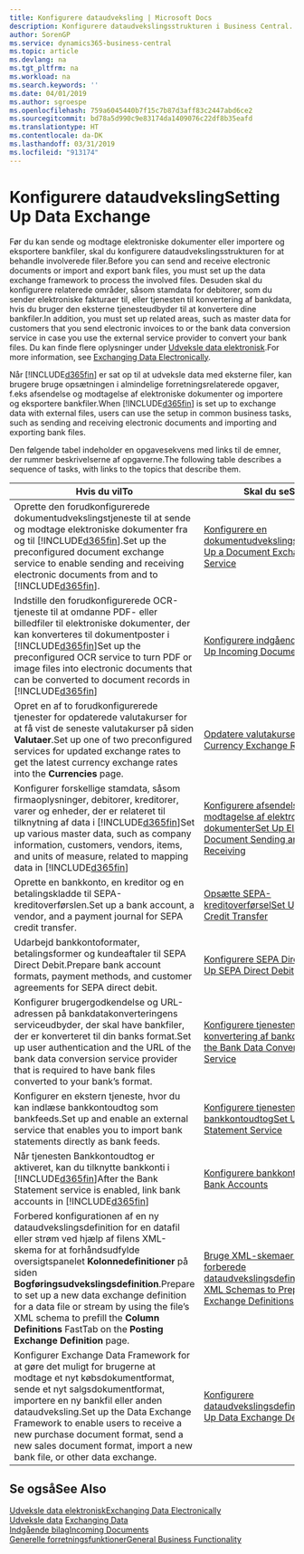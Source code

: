 ```yaml
---
title: Konfigurere dataudveksling | Microsoft Docs
description: Konfigurere dataudvekslingsstrukturen i Business Central.
author: SorenGP
ms.service: dynamics365-business-central
ms.topic: article
ms.devlang: na
ms.tgt_pltfrm: na
ms.workload: na
ms.search.keywords: ''
ms.date: 04/01/2019
ms.author: sgroespe
ms.openlocfilehash: 759a6045440b7f15c7b87d3aff83c2447abd6ce2
ms.sourcegitcommit: bd78a5d990c9e83174da1409076c22df8b35eafd
ms.translationtype: HT
ms.contentlocale: da-DK
ms.lasthandoff: 03/31/2019
ms.locfileid: "913174"
---
```

# <a name="setting-up-data-exchange"></a><span data-ttu-id="6687b-103">Konfigurere dataudveksling</span><span class="sxs-lookup"><span data-stu-id="6687b-103">Setting Up Data Exchange</span></span>
<span data-ttu-id="6687b-104">Før du kan sende og modtage elektroniske dokumenter eller importere og eksportere bankfiler, skal du konfigurere dataudvekslingsstrukturen for at behandle involverede filer.</span><span class="sxs-lookup"><span data-stu-id="6687b-104">Before you can send and receive electronic documents or import and export bank files, you must set up the data exchange framework to process the involved files.</span></span> <span data-ttu-id="6687b-105">Desuden skal du konfigurere relaterede områder, såsom stamdata for debitorer, som du sender elektroniske fakturaer til, eller tjenesten til konvertering af bankdata, hvis du bruger den eksterne tjenesteudbyder til at konvertere dine bankfiler.</span><span class="sxs-lookup"><span data-stu-id="6687b-105">In addition, you must set up related areas, such as master data for customers that you send electronic invoices to or the bank data conversion service in case you use the external service provider to convert your bank files.</span></span> <span data-ttu-id="6687b-106">Du kan finde flere oplysninger under [Udveksle data elektronisk](across-data-exchange.md).</span><span class="sxs-lookup"><span data-stu-id="6687b-106">For more information, see [Exchanging Data Electronically](across-data-exchange.md).</span></span>  

 <span data-ttu-id="6687b-107">Når [!INCLUDE[d365fin](includes/d365fin_md.md)] er sat op til at udveksle data med eksterne filer, kan brugere bruge opsætningen i almindelige forretningsrelaterede opgaver, f.eks afsendelse og modtagelse af elektroniske dokumenter og importere og eksportere bankfiler.</span><span class="sxs-lookup"><span data-stu-id="6687b-107">When [!INCLUDE[d365fin](includes/d365fin_md.md)] is set up to exchange data with external files, users can use the setup in common business tasks, such as sending and receiving electronic documents and importing and exporting bank files.</span></span>  

 <span data-ttu-id="6687b-108">Den følgende tabel indeholder en opgavesekvens med links til de emner, der rummer beskrivelserne af opgaverne.</span><span class="sxs-lookup"><span data-stu-id="6687b-108">The following table describes a sequence of tasks, with links to the topics that describe them.</span></span>  

|<span data-ttu-id="6687b-109">**Hvis du vil**</span><span class="sxs-lookup"><span data-stu-id="6687b-109">**To**</span></span>|<span data-ttu-id="6687b-110">**Skal du se**</span><span class="sxs-lookup"><span data-stu-id="6687b-110">**See**</span></span>|  
|------------|-------------|  
|<span data-ttu-id="6687b-111">Oprette den forudkonfigurerede dokumentudvekslingstjeneste til at sende og modtage elektroniske dokumenter fra og til [!INCLUDE[d365fin](includes/d365fin_md.md)].</span><span class="sxs-lookup"><span data-stu-id="6687b-111">Set up the preconfigured document exchange service to enable sending and receiving electronic documents from and to [!INCLUDE[d365fin](includes/d365fin_md.md)].</span></span>|[<span data-ttu-id="6687b-112">Konfigurere en dokumentudvekslingstjeneste</span><span class="sxs-lookup"><span data-stu-id="6687b-112">Set Up a Document Exchange Service</span></span>](across-how-to-set-up-a-document-exchange-service.md)|  
|<span data-ttu-id="6687b-113">Indstille den forudkonfigurerede OCR-tjeneste til at omdanne PDF- eller billedfiler til elektroniske dokumenter, der kan konverteres til dokumentposter i [!INCLUDE[d365fin](includes/d365fin_md.md)]</span><span class="sxs-lookup"><span data-stu-id="6687b-113">Set up the preconfigured OCR service to turn PDF or image files into electronic documents that can be converted to document records in [!INCLUDE[d365fin](includes/d365fin_md.md)]</span></span>|[<span data-ttu-id="6687b-114">Konfigurere indgående bilag</span><span class="sxs-lookup"><span data-stu-id="6687b-114">Set Up Incoming Documents</span></span>](across-how-setup-income-documents.md)|  
|<span data-ttu-id="6687b-115">Opret en af to forudkonfigurerede tjenester for opdaterede valutakurser for at få vist de seneste valutakurser på siden **Valutaer**.</span><span class="sxs-lookup"><span data-stu-id="6687b-115">Set up one of two preconfigured services for updated exchange rates to get the latest currency exchange rates into the **Currencies** page.</span></span>|[<span data-ttu-id="6687b-116">Opdatere valutakurser</span><span class="sxs-lookup"><span data-stu-id="6687b-116">Update Currency Exchange Rates</span></span>](finance-how-update-currencies.md)|  
|<span data-ttu-id="6687b-117">Konfigurer forskellige stamdata, såsom firmaoplysninger, debitorer, kreditorer, varer og enheder, der er relateret til tilknytning af data i [!INCLUDE[d365fin](includes/d365fin_md.md)]</span><span class="sxs-lookup"><span data-stu-id="6687b-117">Set up various master data, such as company information, customers, vendors, items, and units of measure, related to mapping data in [!INCLUDE[d365fin](includes/d365fin_md.md)]</span></span>|[<span data-ttu-id="6687b-118">Konfigurere afsendelse og modtagelse af elektroniske dokumenter</span><span class="sxs-lookup"><span data-stu-id="6687b-118">Set Up Electronic Document Sending and Receiving</span></span>](across-how-to-set-up-electronic-document-sending-and-receiving.md)|  
|<span data-ttu-id="6687b-119">Oprette en bankkonto, en kreditor og en betalingskladde til SEPA-kreditoverførslen.</span><span class="sxs-lookup"><span data-stu-id="6687b-119">Set up a bank account, a vendor, and a payment journal for SEPA credit transfer.</span></span>|[<span data-ttu-id="6687b-120">Opsætte SEPA-kreditoverførsel</span><span class="sxs-lookup"><span data-stu-id="6687b-120">Set Up SEPA Credit Transfer</span></span>](finance-how-to-set-up-sepa-credit-transfer.md)|  
|<span data-ttu-id="6687b-121">Udarbejd bankkontoformater, betalingsformer og kundeaftaler til SEPA Direct Debit.</span><span class="sxs-lookup"><span data-stu-id="6687b-121">Prepare bank account formats, payment methods, and customer agreements for SEPA direct debit.</span></span>|[<span data-ttu-id="6687b-122">Konfigurere SEPA Direct Debit</span><span class="sxs-lookup"><span data-stu-id="6687b-122">Set Up SEPA Direct Debit</span></span>](finance-how-to-set-up-sepa-direct-debit.md)|  
|<span data-ttu-id="6687b-123">Konfigurer brugergodkendelse og URL-adressen på bankdatakonverteringens serviceudbyder, der skal have bankfiler, der er konverteret til din banks format.</span><span class="sxs-lookup"><span data-stu-id="6687b-123">Set up user authentication and the URL of the bank data conversion service provider that is required to have bank files converted to your bank’s format.</span></span>|[<span data-ttu-id="6687b-124">Konfigurere tjenesten til konvertering af bankdata</span><span class="sxs-lookup"><span data-stu-id="6687b-124">Set Up the Bank Data Conversion Service</span></span>](bank-how-setup-bank-data-conversion-service.md)|  
|<span data-ttu-id="6687b-125">Konfigurer en ekstern tjeneste, hvor du kan indlæse bankkontoudtog som bankfeeds.</span><span class="sxs-lookup"><span data-stu-id="6687b-125">Set up and enable an external service that enables you to import bank statements directly as bank feeds.</span></span>|[<span data-ttu-id="6687b-126">Konfigurere tjenesten til bankkontoudtog</span><span class="sxs-lookup"><span data-stu-id="6687b-126">Set Up the Bank Statement Service</span></span>](bank-how-setup-bank-statement-service.md)|  
|<span data-ttu-id="6687b-127">Når tjenesten Bankkontoudtog er aktiveret, kan du tilknytte bankkonti i [!INCLUDE[d365fin](includes/d365fin_md.md)]</span><span class="sxs-lookup"><span data-stu-id="6687b-127">After the Bank Statement service is enabled, link bank accounts in [!INCLUDE[d365fin](includes/d365fin_md.md)]</span></span>|[<span data-ttu-id="6687b-128">Konfigurere bankkonti</span><span class="sxs-lookup"><span data-stu-id="6687b-128">Set Up Bank Accounts</span></span>](bank-how-setup-bank-accounts.md)|  
|<span data-ttu-id="6687b-129">Forbered konfigurationen af en ny dataudvekslingsdefinition for en datafil eller strøm ved hjælp af filens XML-skema for at forhåndsudfylde oversigtspanelet **Kolonnedefinitioner** på siden **Bogføringsudvekslingsdefinition**.</span><span class="sxs-lookup"><span data-stu-id="6687b-129">Prepare to set up a new data exchange definition for a data file or stream by using the file’s XML schema to prefill the **Column Definitions** FastTab on the **Posting Exchange Definition** page.</span></span>|[<span data-ttu-id="6687b-130">Bruge XML-skemaer til at forberede dataudvekslingsdefinitioner</span><span class="sxs-lookup"><span data-stu-id="6687b-130">Use XML Schemas to Prepare Data Exchange Definitions</span></span>](across-how-to-use-xml-schemas-to-prepare-data-exchange-definitions.md)|  
|<span data-ttu-id="6687b-131">Konfigurer Exchange Data Framework for at gøre det muligt for brugerne at modtage et nyt købsdokumentformat, sende et nyt salgsdokumentformat, importere en ny bankfil eller anden dataudveksling.</span><span class="sxs-lookup"><span data-stu-id="6687b-131">Set up the Data Exchange Framework to enable users to receive a new purchase document format, send a new sales document format, import a new bank file, or other data exchange.</span></span>|[<span data-ttu-id="6687b-132">Konfigurere dataudvekslingsdefinitioner</span><span class="sxs-lookup"><span data-stu-id="6687b-132">Set Up Data Exchange Definitions</span></span>](across-how-to-set-up-data-exchange-definitions.md)|  

## <a name="see-also"></a><span data-ttu-id="6687b-133">Se også</span><span class="sxs-lookup"><span data-stu-id="6687b-133">See Also</span></span>  
[<span data-ttu-id="6687b-134">Udveksle data elektronisk</span><span class="sxs-lookup"><span data-stu-id="6687b-134">Exchanging Data Electronically</span></span>](across-data-exchange.md)  
<span data-ttu-id="6687b-135">[Udveksle data](across-exchange-data.md) </span><span class="sxs-lookup"><span data-stu-id="6687b-135">[Exchanging Data](across-exchange-data.md) </span></span>  
[<span data-ttu-id="6687b-136">Indgående bilag</span><span class="sxs-lookup"><span data-stu-id="6687b-136">Incoming Documents</span></span>](across-income-documents.md)  
[<span data-ttu-id="6687b-137">Generelle forretningsfunktioner</span><span class="sxs-lookup"><span data-stu-id="6687b-137">General Business Functionality</span></span>](ui-across-business-areas.md)  

